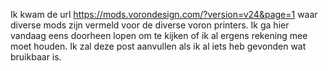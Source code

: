 Ik kwam de url https://mods.vorondesign.com/?version=v24&page=1 waar diverse mods zijn vermeld voor de diverse voron printers. Ik ga hier vandaag eens doorheen lopen om te kijken of ik al ergens rekening mee moet houden. 
Ik zal deze post aanvullen als ik al iets heb gevonden wat bruikbaar is.
